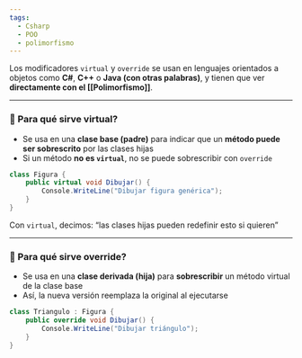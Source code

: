 ```yaml
---
tags:
  - Csharp
  - POO
  - polimorfismo
---
```

Los modificadores `virtual` y `override` se usan en lenguajes orientados a objetos como **C#**, **C++** o **Java (con otras palabras)**, y tienen que ver **directamente con el [[Polimorfismo]]**.  

---

### 🧩 Para qué sirve virtual?

-  Se usa en una **clase base (padre)** para indicar que un **método puede ser sobrescrito** por las clases hijas
-  Si un método **no es `virtual`**, no se puede sobrescribir con `override`

```csharp
class Figura {
    public virtual void Dibujar() {
        Console.WriteLine("Dibujar figura genérica");
    }
}
```
Con `virtual`, decimos: “las clases hijas pueden redefinir esto si quieren”

---
### 🧩 Para qué sirve override?

-  Se usa en una **clase derivada (hija)** para **sobrescribir** un método virtual de la clase base
-  Así, la nueva versión reemplaza la original al ejecutarse

```csharp
class Triangulo : Figura {
    public override void Dibujar() {
        Console.WriteLine("Dibujar triángulo");
    }
}
```


